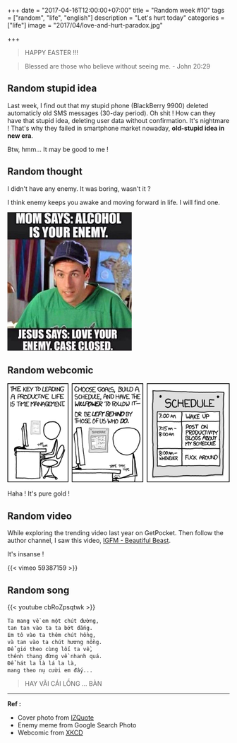 +++
date = "2017-04-16T12:00:00+07:00"
title = "Random week #10"
tags = ["random", "life", "english"]
description = "Let's hurt today"
categories = ["life"]
image = "2017/04/love-and-hurt-paradox.jpg"

+++

> HAPPY EASTER !!!

> Blessed are those who believe without seeing me. - John 20:29

## Random stupid idea

Last week, I find out that my stupid phone (BlackBerry 9900) deleted automaticly old SMS messages (30-day period). Oh shit ! How can they have that stupid idea, deleting user data without confirmation. It's nightmare ! That's why they failed in smartphone market nowaday, **old-stupid idea in new era**.

Btw, hmm... It may be good to me !

## Random thought

I didn't have any enemy. It was boring, wasn't it ?

I think enemy keeps you awake and moving forward in life. I will find one.

![love your enemy meme](/images/2017/04/love-enemy-meme.jpg)

## Random webcomic

![time management](/images/2017/04/time_management.png)

Haha ! It's pure gold !

## Random video

While exploring the trending video last year on GetPocket. Then follow the author channel, I saw this video, [IGFM - Beautiful Beast](https://vimeo.com/59387159).

It's insanse !

{{< vimeo 59387159 >}}

## Random song

{{< youtube cbRoZpsqtwk >}}

```
Ta mang về em một chút đường, 
tan tan vào ta ta bớt đắng.
Em tô vào ta thêm chút hồng, 
và tan vào ta chút hương nồng.
Để gió theo cùng lối ta về, 
thênh thang đừng về nhanh quá.
Để hát la là lá la là, 
mang theo nụ cười em đấy...
```

> HAY VÃI CÁI LỒNG ... BÀN

----------------------------

**Ref :**

- Cover photo from [IZQuote](http://izquote.com)
- Enemy meme from Google Search Photo
- Webcomic from [XKCD](https://xkcd.com/874/)